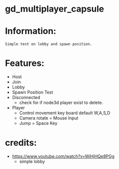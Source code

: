 # gd_multiplayer_capsule

# Information:
	Simple test on lobby and spawn position.
	
# Features:
- Host
- Join
- Lobby
- Spawn Position Test
- Disconnected
	- check for if node3d player exist to delete.
- Player
	- Control movement key board default W,A,S,D
	- Camera rotate = Mouse Input
	- Jump =  Space Key

# credits:
- https://www.youtube.com/watch?v=WiHjHQe8PGg
	- simple lobby
